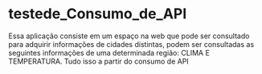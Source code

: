 # testede_Consumo_de_API

Essa aplicação consiste em um espaço na web que pode ser consultado para adquirir informações de cidades distintas, podem ser consultadas as seguintes informações de uma determinada região: CLIMA E TEMPERATURA. Tudo isso a partir do consumo de API
